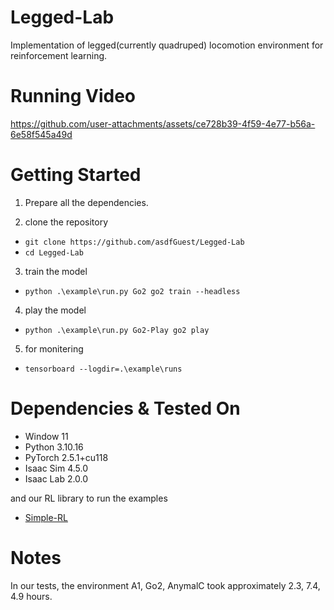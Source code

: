 # Legged-Lab
Implementation of legged(currently quadruped) locomotion environment for reinforcement learning.


# Running Video
https://github.com/user-attachments/assets/ce728b39-4f59-4e77-b56a-6e58f545a49d


# Getting Started

1. Prepare all the dependencies.

2. clone the repository
- `git clone https://github.com/asdfGuest/Legged-Lab`
- `cd Legged-Lab`

3. train the model
- `python .\example\run.py Go2 go2 train --headless`

4. play the model
- `python .\example\run.py Go2-Play go2 play`

5. for monitering
- `tensorboard --logdir=.\example\runs`


# Dependencies & Tested On

- Window 11
- Python 3.10.16
- PyTorch 2.5.1+cu118
- Isaac Sim 4.5.0
- Isaac Lab 2.0.0

and our RL library to run the examples
- [Simple-RL](https://github.com/asdfGuest/Simple-RL)


# Notes
In our tests, the environment A1, Go2, AnymalC took approximately 2.3, 7.4, 4.9 hours.
